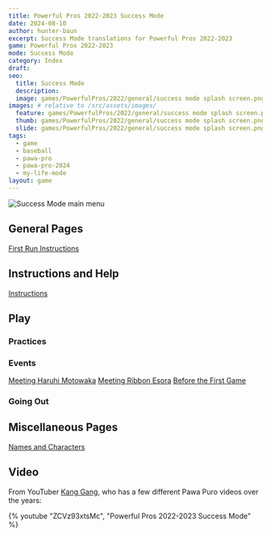 ```yaml
---
title: Powerful Pros 2022-2023 Success Mode
date: 2024-08-10
author: hunter-baun
excerpt: Success Mode translations for Powerful Pros 2022-2023
game: Powerful Pros 2022-2023
mode: Success Mode
category: Index
draft: 
seo:
  title: Success Mode
  description:
  image: games/PowerfulPros/2022/general/success mode splash screen.png
images: # relative to /src/assets/images/
  feature: games/PowerfulPros/2022/general/success mode splash screen.png
  thumb: games/PowerfulPros/2022/general/success mode splash screen.png
  slide: games/PowerfulPros/2022/general/success mode splash screen.png
tags:
  - game
  - baseball
  - pawa-pro
  - pawa-pro-2024
  - my-life-mode
layout: game
---
```


![Success Mode main menu](</assets/images/games/PowerfulPros/2022/general/success mode main menu.png>)

## General Pages

[First Run Instructions](<First Run Instructions>)

## Instructions and Help
[Instructions](Instructions)

## Play

### Practices

### Events
[Meeting Haruhi Motowaka](<Play/Events/Meeting Haruhi Motowaka>)
[Meeting Ribbon Esora](<Play/Events/Meeting Ribbon Esora>)
[Before the First Game](<Play/Events/Before First Game>)
### Going Out

## Miscellaneous Pages

[Names and Characters](<Names>)

## Video

From YouTuber [Kang Gang](https://www.youtube.com/@kanggang9802), who has a few different Pawa Puro videos over the years:

{% youtube "ZCVz93xtsMc", "Powerful Pros 2022-2023 Success Mode" %}
